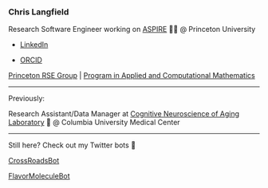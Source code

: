 

<!--
**chris-langfield/chris-langfield** is a ✨ _special_ ✨ repository because its `README.md` (this file) appears on your GitHub profile.

Here are some ideas to get you started:

- 🔭 I’m currently working on ...
- 🌱 I’m currently learning ...
- 👯 I’m looking to collaborate on ...
- 🤔 I’m looking for help with ...
- 💬 Ask me about ...
- 📫 How to reach me: ...
- 😄 Pronouns: ...
- ⚡ Fun fact: ...
-->

### Chris Langfield

Research Software Engineer working on [ASPIRE](https://github.com/ComputationalCryoEM/ASPIRE-Python) 🔬🦠 @ Princeton University

* [LinkedIn](https://www.linkedin.com/in/chrislangfield/)

* [ORCID](https://orcid.org/0000-0003-4151-203X)

[Princeton RSE Group](https://researchcomputing.princeton.edu/services/research-software-engineering) | [Program in Applied and Computational Mathematics](https://www.pacm.princeton.edu/)

------------------------------------------------

Previously:

Research Assistant/Data Manager at [Cognitive Neuroscience of Aging Laboratory](http://www.columbia.edu/cu/cna/index.html) :brain: @ Columbia University Medical Center

------------------------------------------------


Still here? Check out my Twitter bots 🤖 

[CrossRoadsBot](https://github.com/chris-langfield/CrossRoadsBot)


[FlavorMoleculeBot](https://github.com/chris-langfield/FlavorMoleculeBot)
